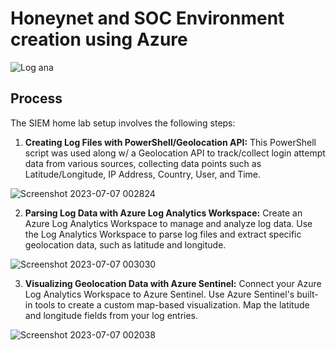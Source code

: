 # Honeynet and SOC Environment creation using Azure

![Log ana](https://github.com/emeka789/SiemLab/assets/99328320/5e785f6b-fa0e-4a5e-be95-69e9777b7299)

## Process

The SIEM home lab setup involves the following steps:

1. **Creating Log Files with PowerShell/Geolocation API:** This PowerShell script was used along w/ a Geolocation API to track/collect login attempt data from various sources, collecting data points such as Latitude/Longitude, IP Address, Country, User, and Time.

![Screenshot 2023-07-07 002824](https://github.com/emeka789/SiemLab/assets/99328320/df3ad977-215b-472e-8ac8-e4c9fb423f6c)


2. **Parsing Log Data with Azure Log Analytics Workspace:** Create an Azure Log Analytics Workspace to manage and analyze log data. Use the Log Analytics Workspace to parse log files and extract specific geolocation data, such as latitude and longitude.

![Screenshot 2023-07-07 003030](https://github.com/emeka789/SiemLab/assets/99328320/8cf367d5-9cdf-4838-b030-7018b8a235ae)

3. **Visualizing Geolocation Data with Azure Sentinel:** Connect your Azure Log Analytics Workspace to Azure Sentinel. Use Azure Sentinel's built-in tools to create a custom map-based visualization. Map the latitude and longitude fields from your log entries.

![Screenshot 2023-07-07 002038](https://github.com/emeka789/SiemLab/assets/99328320/a165684d-2852-4dc0-ade8-b86d18d810e2)

